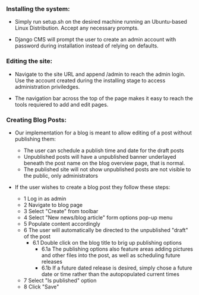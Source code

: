 ### Installing the system:

* Simply run setup.sh on the desired machine running an Ubuntu-based Linux Distribution. Accept any necessary prompts.

* Django CMS will prompt the user to create an admin account with password during installation instead of relying on defaults.


### Editing the site:

* Navigate to the site URL and append /admin to reach the admin login. Use the account created during the installing stage to access administration priviledges. 

* The navigation bar across the top of the page makes it easy to reach the tools requiered to add and edit pages.



### Creating Blog Posts:

* Our implementation for a blog is meant to allow editing of a post without publishing them:
  * The user can schedule a publish time and date for the draft posts 
  * Unpublished posts will have a unpublished banner underlayed beneath the post name on the blog overview page, that is normal. 
  * The published site will not show unpublished posts are not visible to the public, only administrators

* If the user wishes to create a blog post they follow these steps:
	* 1 Log in as admin
  * 2 Navigate to blog page
  * 3 Select "Create" from toolbar
  * 4 Select "New news/blog article" form options pop-up menu
  * 5 Populate content accordingly
  * 6 The user will automatically be directed to the unpublished "draft" of the post
    * 6.1 Double click on the blog title to brig up publishing options
      * 6.1a The publishing options also feature areas adding pictures and other files into the post, as well as scheduling future releases
      * 6.1b If a future dated release is desired, simply chose a future date or time rather than the autopopulated current times
  * 7 Select "Is published" option
  * 8 Click "Save"
